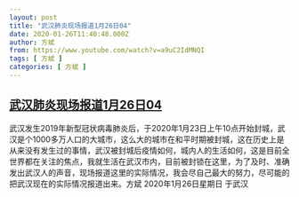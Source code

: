 ```yaml
---
layout: post
title: "武汉肺炎现场报道1月26日04"
date: 2020-01-26T11:40:48.000Z
author: 方斌
from: https://www.youtube.com/watch?v=a9uC2IdMNQI
tags: [ 方斌 ]
categories: [ 方斌 ]
---
```

<!--1580038848000-->
[武汉肺炎现场报道1月26日04](https://www.youtube.com/watch?v=a9uC2IdMNQI)
------

<div>
武汉发生2019年新型冠状病毒肺炎后，于2020年1月23日上午10点开始封城，武汉是个1000多万人口的大城市，这么大的城市在和平时期被封城，这在历史上是从来没有发生过的事情，武汉被封城后疫情如何，城内人的生活如何，这是目前全世界都在关注的焦点，我就生活在武汉市内，目前被封锁在这里，为了及时、准确发出武汉人的声音，现场报道这里的实际情况，我会尽自己最大的努力，尽可能的把武汉现在的实际情况报道出来。方斌 2020年1月26日星期日 于武汉
</div>
